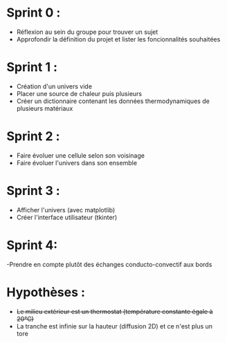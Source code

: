 # Sprint 0 :
- Réflexion au sein du groupe pour trouver un sujet
- Approfondir la définition du projet et lister les foncionnalités souhaitées

# Sprint 1 :
- Création d'un univers vide
- Placer une source de chaleur puis plusieurs
- Créer un dictionnaire contenant les données thermodynamiques de plusieurs matériaux

# Sprint 2 :
- Faire évoluer une cellule selon son voisinage
- Faire évoluer l'univers dans son ensemble

# Sprint 3 :
- Afficher l'univers (avec matplotlib)
- Créer l'interface utilisateur (tkinter)

# Sprint 4:
-Prendre en compte plutôt des échanges conducto-convectif aux bords


# Hypothèses :
- ~~Le milieu extérieur est un thermostat (température constante égale à 20°C)~~
- La tranche est infinie sur la hauteur (diffusion 2D) et ce n'est plus un tore
